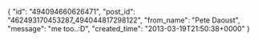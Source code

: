  {
   "id": "494094660626471",
   "post_id": "462493170453287_494044817298122",
   "from_name": "Pete Daoust",
   "message": "me too..:D",
   "created_time": "2013-03-19T21:50:38+0000"
 }
